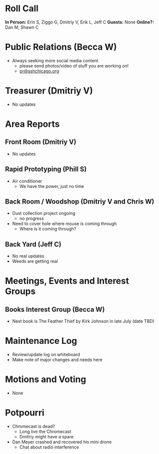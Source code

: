 # Roll Call
**In Person:** Erin S, Ziggo G, Dmitriy V, Erik L, Jeff C
**Guests:**  None
**Online?:**   Dan M, Shawn C

# Public Relations (Becca W)
- Always seeking more social media content
  - please send photos/video of stuff you are working on!
  - pr@sshchicago.org
# Treasurer (Dmitriy V)
- No updates
# Area Reports
## Front Room (Dmitriy V)
- No updates
## Rapid Prototyping (Phill S)
- Air conditioner
  - We have the power, just no time
## Back Room / Woodshop (Dmitriy V and Chris W)
- Dust collection project ongoing
  - no progress
- Need to cover hole where mouse is coming through
  - Where is it coming through?
## Back Yard (Jeff C)
- No real updates
- Weeds are getting real
# Meetings, Events and Interest Groups
## Books Interest Group (Becca W)
- Next book is The Feather Thief by Kirk Johnson in late July (date TBD)
# Maintenance Log
- Review/update log on whiteboard
- Make note of major changes and needs here
# Motions and Voting
- None
# Potpourri
- Chromecast is dead?
  - Long live the Chromecast
  - Dmitriy might have a spare
- Dan Meyer crashed and recovered his mini drone
  - Chat about radio interference
